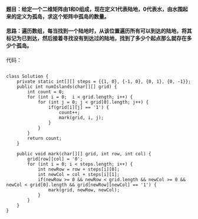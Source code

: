 #### 题目：给定一个二维矩阵由1和0组成，现在定义1代表陆地，0代表水，由水围起来的定义为孤岛，求这个矩阵中孤岛的数量。

#### 思路：遍历数组，每当找到一个陆地时，从该位置遍历所有可以到达的陆地，将其标记为已到达，然后接着寻找没有到达过的陆地，找到了多少个起点那么就存在多少个孤岛。

代码：
```

class Solution {
    private static int[][] steps = {{1, 0}, {-1, 0}, {0, 1}, {0, -1}};
    public int numIslands(char[][] grid) {
        int count = 0;
        for (int i = 0;  i < grid.length; i++) {
            for (int j = 0; j < grid[0].length; j++) {
                if(grid[i][j] == '1') {
                    count++;
                    mark(grid, i, j);
                }
            }
        }
        return count;
    }

    public void mark(char[][] grid, int row, int col) {
        grid[row][col] = '0';
        for (int i = 0; i < steps.length; i++) {
            int newRow = row + steps[i][0];
            int newCol = col + steps[i][1];
            if(newRow >= 0 && newRow < grid.length && newCol >= 0 && newCol < grid[0].length && grid[newRow][newCol] == '1') {
                mark(grid, newRow, newCol);
            }
        }
    }
}

```
